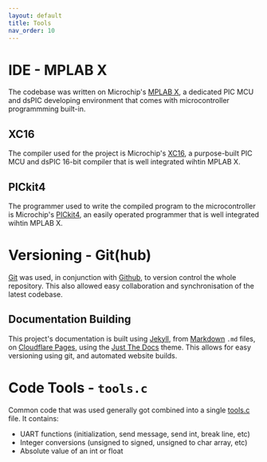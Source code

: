 ```yaml
---
layout: default
title: Tools
nav_order: 10
---
```


# IDE - MPLAB X
The codebase was written on Microchip's [MPLAB X](https://www.microchip.com/en-us/tools-resources/develop/mplab-x-ide), a dedicated PIC MCU and dsPIC developing environment that comes with microcontroller programmming built-in.

## XC16
The compiler used for the project is Microchip's [XC16](https://www.microchip.com/en-us/tools-resources/develop/mplab-xc-compilers), a purpose-built PIC MCU and dsPIC 16-bit compiler that is well integrated wihtin MPLAB X.

## PICkit4
The programmer used to write the compiled program to the microcontroller is Microchip's [PICkit4](https://www.microchip.com/en-us/development-tool/PG164140), an easily operated programmer that is well integrated wihtin MPLAB X.

# Versioning - Git(hub)
[Git](https://git-scm.com/) was used, in conjunction with [Github](https://github.com), to version control the whole repository. This also allowed easy collaboration and synchronisation of the latest codebase.

## Documentation Building
This project's documentation is built using [Jekyll](https://jekyllrb.com/), from [Markdown](https://daringfireball.net/projects/markdown/) `.md` files, on [Cloudflare Pages](https://pages.cloudflare.com/), using the [Just The Docs](https://github.com/just-the-docs/just-the-docs) theme. This allows for easy versioning using git, and automated website builds.

# Code Tools - `tools.c`
Common code that was used generally got combined into a single [tools.c](https://github.com/DemonicTricycle/DemonicTricycle-ELECH309/blob/main/src/tools.c) file. It contains:

- UART functions (initialization, send message, send int, break line, etc)
- Integer conversions (unsigned to signed, unsigned to char array, etc)
- Absolute value of an int or float

